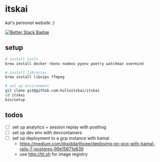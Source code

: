 # itskai

_kai's personal website :)_

[![Better Stack Badge](https://uptime.betterstack.com/status-badges/v1/monitor/ufbx.svg)](https://uptime.betterstack.com/?utm_source=status_badge)

## setup

```bash
# install tools
brew install docker rbenv nodenv pyenv poetry watchman overmind

# install libraries
brew install libvips ffmpeg

# set up environment
git clone git@github.com:hulloitskai/itskai
cd itskai
bin/setup
```

## todos

- [ ] set up analytics + session replay with posthog
- [ ] set up dev env with devcontainers
- [ ] set up deployment to a gcp instance with kamal
  - https://medium.com/@siddarthcee/deploying-on-gcp-with-kamal-rails-7-postgres-99e15671e839
  - use http://ttl.sh for image registry
